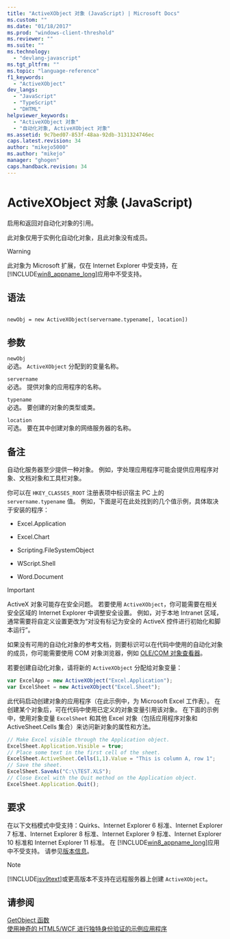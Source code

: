 ```yaml
---
title: "ActiveXObject 对象 (JavaScript) | Microsoft Docs"
ms.custom: ""
ms.date: "01/18/2017"
ms.prod: "windows-client-threshold"
ms.reviewer: ""
ms.suite: ""
ms.technology: 
  - "devlang-javascript"
ms.tgt_pltfrm: ""
ms.topic: "language-reference"
f1_keywords: 
  - "ActiveXObject"
dev_langs: 
  - "JavaScript"
  - "TypeScript"
  - "DHTML"
helpviewer_keywords: 
  - "ActiveXObject 对象"
  - "自动化对象, ActiveXObject 对象"
ms.assetid: 9c7bed07-853f-48aa-92db-3131324746ec
caps.latest.revision: 34
author: "mikejo5000"
ms.author: "mikejo"
manager: "ghogen"
caps.handback.revision: 34
---
```

# ActiveXObject 对象 (JavaScript)
启用和返回对自动化对象的引用。  
  
 此对象仅用于实例化自动化对象，且此对象没有成员。  
  
> [!WARNING]
>  此对象为 Microsoft 扩展，仅在 Internet Explorer 中受支持，在 [!INCLUDE[win8_appname_long](../../javascript/includes/win8-appname-long-md.md)]应用中不受支持。  
  
## 语法  
  
```  
  
newObj = new ActiveXObject(servername.typename[, location])  
```  
  
## 参数  
 `newObj`  
 必选。  `ActiveXObject` 分配到的变量名称。  
  
 `servername`  
 必选。  提供对象的应用程序的名称。  
  
 `typename`  
 必选。  要创建的对象的类型或类。  
  
 `location`  
 可选。  要在其中创建对象的网络服务器的名称。  
  
## 备注  
 自动化服务器至少提供一种对象。  例如，字处理应用程序可能会提供应用程序对象、文档对象和工具栏对象。  
  
 你可以在 `HKEY_CLASSES_ROOT` 注册表项中标识宿主 PC 上的 `servername.typename` 值。  例如，下面是可在此处找到的几个值示例，具体取决于安装的程序：  
  
-   Excel.Application  
  
-   Excel.Chart  
  
-   Scripting.FileSystemObject  
  
-   WScript.Shell  
  
-   Word.Document  
  
> [!IMPORTANT]
>  ActiveX 对象可能存在安全问题。  若要使用 `ActiveXObject`，你可能需要在相关安全区域的 Internet Explorer 中调整安全设置。  例如，对于本地 Intranet 区域，通常需要将自定义设置更改为“对没有标记为安全的 ActiveX 控件进行初始化和脚本运行”。  
  
 如果没有可用的自动化对象的参考文档，则要标识可以在代码中使用的自动化对象的成员，你可能需要使用 COM 对象浏览器，例如 [OLE\/COM 对象查看器](http://msdn.microsoft.com/library/d0kh9f4c.aspx)。  
  
 若要创建自动化对象，请将新的 `ActiveXObject` 分配给对象变量：  
  
```javascript  
var ExcelApp = new ActiveXObject("Excel.Application");  
var ExcelSheet = new ActiveXObject("Excel.Sheet");  
```  
  
 此代码启动创建对象的应用程序（在此示例中，为 Microsoft Excel 工作表）。  在创建某个对象后，可在代码中使用已定义的对象变量引用该对象。  在下面的示例中，使用对象变量 `ExcelSheet` 和其他 Excel 对象（包括应用程序对象和 ActiveSheet.Cells 集合）来访问新对象的属性和方法。  
  
```javascript  
// Make Excel visible through the Application object.  
ExcelSheet.Application.Visible = true;  
// Place some text in the first cell of the sheet.  
ExcelSheet.ActiveSheet.Cells(1,1).Value = "This is column A, row 1";  
// Save the sheet.  
ExcelSheet.SaveAs("C:\\TEST.XLS");  
// Close Excel with the Quit method on the Application object.  
ExcelSheet.Application.Quit();  
```  
  
## 要求  
 在以下文档模式中受支持：Quirks、Internet Explorer 6 标准、Internet Explorer 7 标准、Internet Explorer 8 标准、Internet Explorer 9 标准、Internet Explorer 10 标准和 Internet Explorer 11 标准。  在 [!INCLUDE[win8_appname_long](../../javascript/includes/win8-appname-long-md.md)]应用中不受支持。  请参见[版本信息](../../javascript/reference/javascript-version-information.md)。  
  
> [!NOTE]
>  [!INCLUDE[jsv9text](../../javascript/includes/jsv9text-md.md)]或更高版本不支持在远程服务器上创建 `ActiveXObject`。  
  
## 请参阅  
 [GetObject 函数](../../javascript/reference/getobject-function-javascript.md)   
 [使用神奇的 HTML5\/WCF 进行独特身份验证的示例应用程序](http://code.msdn.microsoft.com/Unique-Authentication-f32d2da0)